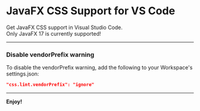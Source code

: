 # JavaFX CSS Support for VS Code

Get JavaFX CSS support in Visual Studio Code.  
Only JavaFX 17 is currently supported!

---

### Disable vendorPrefix warning

To disable the vendorPrefix warning, add the following to your Workspace's settings.json:

```json
"css.lint.vendorPrefix": "ignore"
```

---

**Enjoy!**
